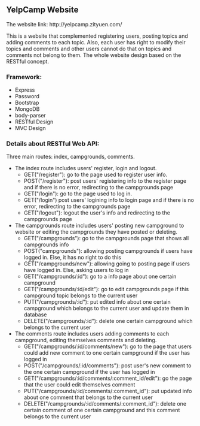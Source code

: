## YelpCamp Website
<p>The website link: http://yelpcamp.zityuen.com/ </p>
<p>This is a website that complemented registering users, posting topics and adding comments to each topic. Also, each user has right to modify their topics and comments and other users cannot do that on topics and comments not belong to them. The whole website design based on the RESTful concept.</p>

<h3>Framework:</h3>
<ul>
    <li>Express</li>
    <li>Password</li>
    <li>Bootstrap</li>
    <li>MongoDB</li>
    <li>body-parser</li>
    <li>RESTful Design</li>
    <li>MVC Design</li>
</ul>

<h3>Details about RESTful Web API:</h3>
<p>Three main routes: index, campgrounds, comments. 
    <ul>
        <li>The index route includes users' register, login and logout.
            <ul>
                <li>GET("/register"): go to the page used to register user info.</li>
                <li>POST("/register"): post users' registering info to the register page and if there is no error, redirecting to the campgrounds page</li>
                <li>GET("/login"): go to the page used to log in.</li>
                <li>GET("/login") post users' logining info to login page and if there is no error, redirecting to the campgrounds page</li>
                <li>GET("/logout"): logout the user's info and redirecting to the campgrounds page</li>
            </ul>
        </li>
        <li>The campgrounds route includes users' posting new campground to website or editing the campgrounds they have posted or deleting.
            <ul>
                <li>GET("/campgrounds"): go to the campgrounds page that shows all campgrounds info</li>
                <li>POST("campgrounds"): allowing posting campgrounds if users have logged in. Else, it has no right to do this</li>
                <li>GET("/campgrounds/new"): allowing going to posting page if users have logged in. Else, asking users to log in</li>
                <li>GET("/campgrounds/:id"): go to a info page about one certain campground</li>        
                <li>GET("/campgrounds/:id/edit"): go to edit campgrounds page if this campground topic belongs to the current user</li>
                <li>PUT("/campgrounds/:id"): put edited info about one certain campground which belongs to the current user and update them in database</li>
                <li>DELETE("/campgrounds/:id"): delete one certain campground which belongs to the current user</li>
            </ul>
        </li>
        <li>The comments route includes users adding comments to each campground, editing themselves comments and deleting.
            <ul>
                <li>GET("/campgrounds/:id/comments/new"): go to the page that users could add new comment to one certain campground if the user has logged in</li>
                <li>POST("/campgrounds/:id/comments"): post user's new comment to the one certain campground if the user has logged in</li>
                <li>GET("/campgrounds/:id/comments/:comment_id/edit"): go the page that the user could edit themselves comment</li>
                <li>PUT("/campgrounds/:id/comments/:comment_id"): put updated info about one comment that belongs to the current user</li>
                <li>DELETE("/campgrounds/:id/comments/:comment_id"): delete one certain comment of one certain campground and this comment belongs to the current user</li>
            </ul>
        </li>
    </ul> 
</p>
